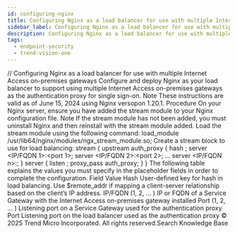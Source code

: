 ```yaml
---
id: configuring-nginx
title: Configuring Nginx as a load balancer for use with multiple Internet Access on-premises gateways
sidebar_label: Configuring Nginx as a load balancer for use with multiple Internet Access on-premises gateways
description: Configuring Nginx as a load balancer for use with multiple Internet Access on-premises gateways
tags:
  - endpoint-security
  - trend-vision-one
---
```


/*<![CDATA[*/ $('#title').html($('meta[name=map-description]').attr('content')); /*]]>*/ Configuring Nginx as a load balancer for use with multiple Internet Access on-premises gateways Configure and deploy Nginx as your load balancer to support using multiple Internet Access on-premises gateways as the authentication proxy for single sign-on. Note These instructions are valid as of June 15, 2024 using Nginx versopon 1.20.1. Procedure On your Nginx server, ensure you have added the stream module to your Nginx configuration file. Note If the stream module has not been added, you must uninstall Nginx and then reinstall with the stream module added. Load the stream module using the following command: load_module /usr/lib64/nginx/modules/ngx_stream_module.so; Create a stream block to use for load balancing: stream { upstream auth_proxy { hash <hash>; server <IP/FQDN 1>:<port 1>; server <IP/FQDN 2>:<port 2>; ... server <IP/FQDN n>:<port n>; } server { listen <port>; proxy_pass auth_proxy; } } The following table explains the values you must specify in the placeholder fields in order to complete the configuration. Field Value Hash User-defined key for hash in load balancing. Use $remote_addr if mapping a client-server relationship based on the client’s IP address. IP/FQDN (1, 2, … ) IP or FQDN of a Service Gateway with the Internet Access on-premises gateway installed Port (1, 2, … ) Listening port on a Service Gateway used for the authentication proxy Port Listening port on the load balancer used as the authentication proxy © 2025 Trend Micro Incorporated. All rights reserved.Search Knowledge Base